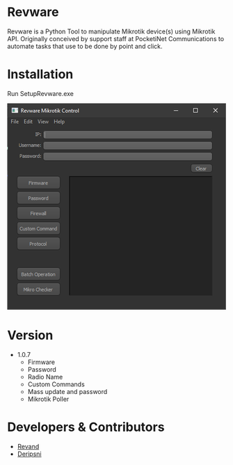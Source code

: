 # Revware

Revware is a Python Tool to manipulate Mikrotik device(s) using Mikrotik API. Originally conceived by support staff at PocketiNet Communications to automate tasks that use to be done by point and click.

# Installation
  Run SetupRevware.exe

![Screenshot of main page](Capture.PNG "Main Menu")

# Version
- 1.0.7
  - Firmware
  - Password
  - Radio Name
  - Custom Commands
  - Mass update and password
  - Mikrotik Poller

# Developers & Contributors

* [Revand](https://github.com/revand)
* [Deripsni](https://github.com/deripsni)
